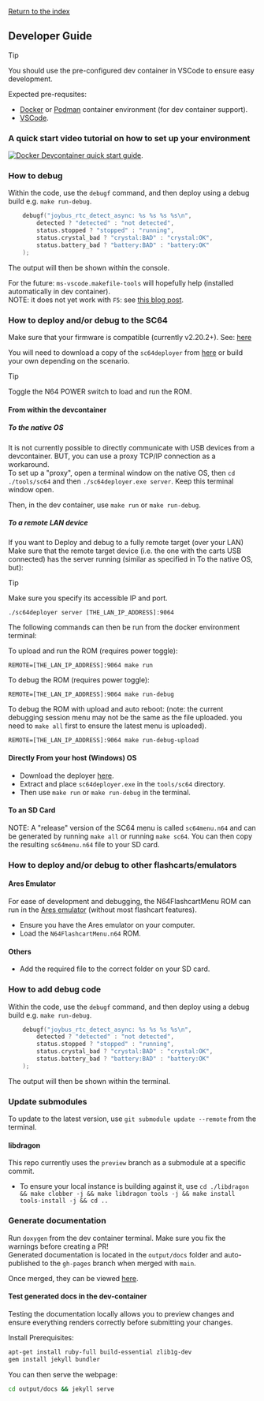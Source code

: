 [Return to the index](./00_index.md)
## Developer Guide

> [!TIP]
> You should use the pre-configured dev container in VSCode to ensure easy development.

Expected pre-requsites:
* [Docker](https://docs.docker.com/engine/install/) or [Podman](https://podman.io/docs/installation) container environment (for dev container support).
* [VSCode](https://code.visualstudio.com/download).

### A quick start video tutorial on how to set up your environment
[![Docker Devcontainer quick start guide](http://img.youtube.com/vi/h05ufOsRgZU/0.jpg)](http://www.youtube.com/watch?v=h05ufOsRgZU "Docker Devcontainer quick start guide").

### How to debug
Within the code, use the `debugf` command, and then deploy using a debug build e.g. `make run-debug`.

```c
    debugf("joybus_rtc_detect_async: %s %s %s %s\n",
        detected ? "detected" : "not detected",
        status.stopped ? "stopped" : "running",
        status.crystal_bad ? "crystal:BAD" : "crystal:OK",
        status.battery_bad ? "battery:BAD" : "battery:OK"
    );
```
The output will then be shown within the console.

For the future:
`ms-vscode.makefile-tools` will hopefully help (installed automatically in dev container).  
NOTE: it does not yet work with `F5`: see [this blog post](https://devblogs.microsoft.com/cppblog/now-announcing-makefile-support-in-visual-studio-code/).  


### How to deploy and/or debug to the SC64
Make sure that your firmware is compatible (currently v2.20.2+).
See: [here](https://github.com/Polprzewodnikowy/SummerCart64/blob/v2.20.2/docs/00_quick_startup_guide.md#firmware-backupupdate)

You will need to download a copy of the `sc64deployer` from [here](https://github.com/Polprzewodnikowy/SummerCart64/releases/download/v2.20.2/) or build your own depending on the scenario.

> [!TIP]
> Toggle the N64 POWER switch to load and run the ROM.

#### From within the devcontainer
##### To the native OS
It is not currently possible to directly communicate with USB devices from a devcontainer. BUT, you can use a proxy TCP/IP connection as a workaround.  
To set up a "proxy", open a terminal window on the native OS, then `cd ./tools/sc64` and then `./sc64deployer.exe server`.
Keep this terminal window open.

Then, in the dev container, use `make run` or `make run-debug`.

##### To a remote LAN device
If you want to Deploy and debug to a fully remote target (over your LAN)
Make sure that the remote target device (i.e. the one with the carts USB connected) has the server running (similar as specified in To the native OS, but):

> [!TIP]
> Make sure you specify its accessible IP and port.

```
./sc64deployer server [THE_LAN_IP_ADDRESS]:9064
```


The following commands can then be run from the docker environment terminal:

To upload and run the ROM (requires power toggle):
```
REMOTE=[THE_LAN_IP_ADDRESS]:9064 make run
```

To debug the ROM (requires power toggle):
```
REMOTE=[THE_LAN_IP_ADDRESS]:9064 make run-debug
```

To debug the ROM with upload and auto reboot:
(note: the current debugging session menu may not be the same as the file uploaded. you need to `make all` first to ensure the latest menu is uploaded).
```
REMOTE=[THE_LAN_IP_ADDRESS]:9064 make run-debug-upload
```

#### Directly From your host (Windows) OS
* Download the deployer [here](https://github.com/Polprzewodnikowy/SummerCart64/releases/download/v2.20.2/sc64-deployer-windows-v2.20.2.zip).
* Extract and place `sc64deployer.exe` in the `tools/sc64` directory.
* Then use `make run` or `make run-debug` in the terminal.


#### To an SD Card
NOTE: A "release" version of the SC64 menu is called `sc64menu.n64` and can be generated by running `make all` or running `make sc64`. You can then copy the resulting `sc64menu.n64` file to your SD card.


### How to deploy and/or debug to other flashcarts/emulators
#### Ares Emulator
For ease of development and debugging, the N64FlashcartMenu ROM can run in the [Ares emulator](https://ares-emu.net/) (without most flashcart features).

* Ensure you have the Ares emulator on your computer.
* Load the `N64FlashcartMenu.n64` ROM.

#### Others
* Add the required file to the correct folder on your SD card.


### How to add debug code
Within the code, use the `debugf` command, and then deploy using a debug build e.g. `make run-debug`.

```c
    debugf("joybus_rtc_detect_async: %s %s %s %s\n",
        detected ? "detected" : "not detected",
        status.stopped ? "stopped" : "running",
        status.crystal_bad ? "crystal:BAD" : "crystal:OK",
        status.battery_bad ? "battery:BAD" : "battery:OK"
    );
```
The output will then be shown within the terminal.


### Update submodules
To update to the latest version, use `git submodule update --remote` from the terminal.

#### libdragon
This repo currently uses the `preview` branch as a submodule at a specific commit.
* To ensure your local instance is building against it, use `cd ./libdragon && make clobber -j && make libdragon tools -j && make install tools-install -j && cd ..`

### Generate documentation
Run `doxygen` from the dev container terminal. Make sure you fix the warnings before creating a PR!  
Generated documentation is located in the `output/docs` folder and auto-published to the `gh-pages` branch when merged with `main`.

Once merged, they can be viewed [here](https://polprzewodnikowy.github.io/N64FlashcartMenu/).

#### Test generated docs in the dev-container
Testing the documentation locally allows you to preview changes and ensure everything renders correctly before submitting your changes.

Install Prerequisites:
```bash
apt-get install ruby-full build-essential zlib1g-dev
gem install jekyll bundler
```

You can then serve the webpage:
```bash
cd output/docs && jekyll serve
```
